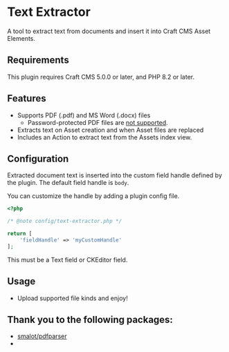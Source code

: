 # Text Extractor

A tool to extract text from documents and insert it into Craft CMS Asset Elements.

## Requirements

This plugin requires Craft CMS 5.0.0 or later, and PHP 8.2 or later.

## Features
- Supports PDF (.pdf) and MS Word (.docx) files
    - Password-protected PDF files are [not supported](https://github.com/smalot/pdfparser/blob/master/doc/Usage.md#pdf-encryption).
- Extracts text on Asset creation and when Asset files are replaced
- Includes an Action to extract text from the Assets index view.

## Configuration
Extracted document text is inserted into the custom field handle defined by the plugin. The default field handle is `body`.

You can customize the handle by adding a plugin config file.

```php
<?php

/* @note config/text-extractor.php */

return [
    'fieldHandle' => 'myCustomHandle'
];
```

This must be a Text field or CKEditor field.

## Usage
- Upload supported file kinds and enjoy!

## Thank you to the following packages:
- [smalot/pdfparser](https://github.com/smalot/pdfparser)
- 
